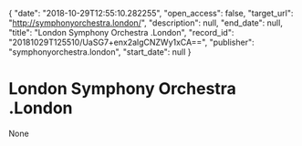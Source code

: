 {
  "date": "2018-10-29T12:55:10.282255", 
  "open_access": false, 
  "target_url": "http://symphonyorchestra.london/", 
  "description": null, 
  "end_date": null, 
  "title": "London Symphony Orchestra .London", 
  "record_id": "20181029T125510/UaSG7+enx2algCNZWy1xCA==", 
  "publisher": "symphonyorchestra.london", 
  "start_date": null
}

# London Symphony Orchestra .London

None